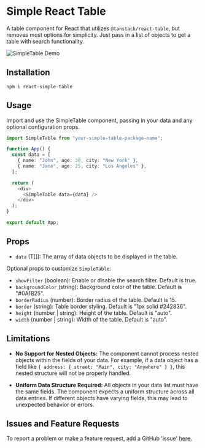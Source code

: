 # Simple React Table

A table component for React that utilizes `@tanstack/react-table`, but removes most options for simplicity. Just pass in a list of objects to get a table with search functionality.

![SimpleTable Demo](https://media.giphy.com/media/dmKviYibu5v2Sd9Chu/giphy.gif)

## Installation

```shell
npm i react-simple-table
```

## Usage

Import and use the SimpleTable component, passing in your data and any optional configuration props.

```typescript
import SimpleTable from "your-simple-table-package-name";

function App() {
  const data = [
    { name: "John", age: 30, city: "New York" },
    { name: "Jane", age: 25, city: "Los Angeles" },
  ];

  return (
    <div>
      <SimpleTable data={data} />
    </div>
  );
}

export default App;
```

## Props

- `data` (T[]): The array of data objects to be displayed in the table.

Optional props to customize `SimpleTable`:

- `showFilter` (boolean): Enable or disable the search filter. Default is true.
- `backgroundColor` (string): Background color of the table. Default is "#0A1B25".
- `borderRadius` (number): Border radius of the table. Default is 15.
- `border` (string): Table border styling. Default is "1px solid #242836".
- `height` (number | string): Height of the table. Default is "auto".
- `width` (number | string): Width of the table. Default is "auto".

## Limitations

- **No Support for Nested Objects:** The component cannot process nested objects within the fields of your data. For example, if a data object has a field like `{ address: { street: "Main", city: "Anywhere" } }`, this nested structure will not be properly handled.

- **Uniform Data Structure Required:** All objects in your data list must have the same fields. The component expects a uniform structure across all data entries. If different objects have varying fields, this may lead to unexpected behavior or errors.

## Issues and Feature Requests

To report a problem or make a feature request, add a GitHub 'issue' [here.](https://github.com/MichaelMilstead/react-simple-table/issues/new)
